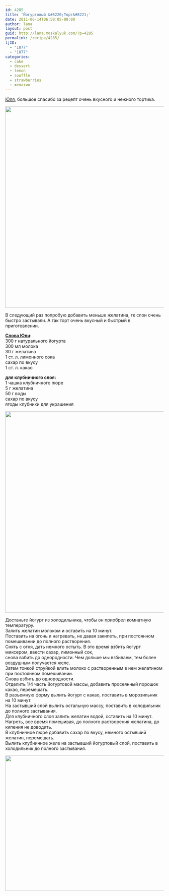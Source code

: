 ```yaml
---
id: 4285
title: 'Йогуртовый &#8220;Торт&#8221;'
date: 2011-06-14T06:50:05-08:00
author: lana
layout: post
guid: http://lana.moskalyuk.com/?p=4285
permalink: /recipe/4285/
ljID:
  - "1877"
  - "1877"
categories:
  - cake
  - dessert
  - lemon
  - souffle
  - strawberries
  - желатин
---
```

[Юля](http://laperla-foto.livejournal.com/76988.html), большое спасибо за рецепт очень вкусного и нежного тортика.

<img loading="lazy" class="alignnone" title="souffle cake" src="http://farm6.static.flickr.com/5114/5831166283_53c6923e49_z.jpg" alt="" width="596" height="640" /> 

В следующий раз попробую добавить меньше желатина, тк слои очень быстро застывали. А так торт очень вкусный и быстрый в приготовлении.

**[Слова Юли](http://laperla-foto.livejournal.com/76988.html)**:  
300 г натурального йогурта  
300 мл молока  
30 г желатина  
1 ст. л. лимонного сока  
сахар по вкусу  
1 ст. л. какао

**для клубничного слоя:**  
1 чашка клубничного пюре  
5 г желатина  
50 г воды  
сахар по вкусу  
ягоды клубники для украшения

<img loading="lazy" class="alignnone" title="cake" src="http://farm3.static.flickr.com/2760/5831704104_d68e6d295b_z.jpg" alt="" width="628" height="640" /> 

Достаньте йогурт из холодильника, чтобы он приобрел комнатную температуру.  
Залить желатин молоком и оставить на 10 минут.  
Поставить на огонь и нагревать, не давая закипеть, при постоянном помешивании до полного растворения.  
Снять с огня, дать немного остыть. В это время взбить йогурт миксером, ввести сахар, лимонный сок,  
снова взбить до однородности. Чем дольше мы взбиваем, тем более воздушным получается желе.  
Затем тонкой струйкой влить молоко с растворенным в нем желатином при постоянном помешивании.  
Снова взбить до однородности.  
Отделить 1/4 часть йогуртовой массы, добавить просеянный порошок какао, перемешать.  
В разъемную форму вылить йогурт с какао, поставить в морозильник на 10 минут.  
На застывший слой вылить остальную массу, поставить в холодильник до полного застывания.  
Для клубничного слоя залить желатин водой, оставить на 10 минут.  
Нагреть, все время помешивая, до полного растворения желатина, до кипения не доводить.  
В клубничное пюре добавить сахар по вкусу, немного остывший желатин, перемешать.  
Вылить клубничное желе на застывший йогуртовый слой, поставить в холодильник до полного застывания.

<img loading="lazy" class="alignnone" title="Cake" src="http://farm4.static.flickr.com/3003/5831164891_24ed90bce9_z.jpg" alt="" width="640" height="430" />